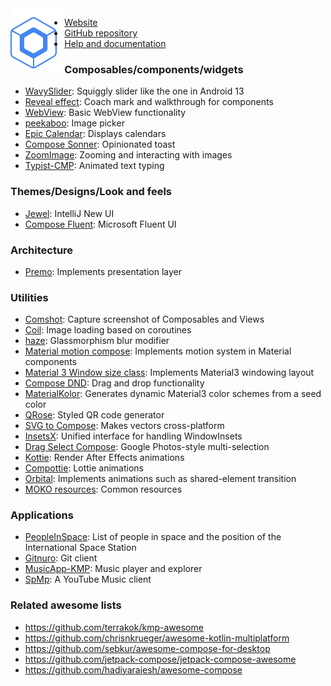 <img align="left" src="logo.svg" height="104" alt="Logo">

- [Website](https://www.jetbrains.com/lp/compose-multiplatform)  
- [GitHub repository](https://github.com/JetBrains/compose-multiplatform)  
- [Help and documentation](https://www.jetbrains.com/help/kotlin-multiplatform-dev/compose-multiplatform-getting-started.html)

### Composables/components/widgets
  - [WavySlider](https://github.com/mahozad/wavy-slider): Squiggly slider like the one in Android 13
  - [Reveal effect](https://github.com/svenjacobs/reveal): Coach mark and walkthrough for components
  - [WebView](https://github.com/KevinnZou/compose-webview-multiplatform): Basic WebView functionality
  - [peekaboo](https://github.com/onseok/peekaboo): Image picker
  - [Epic Calendar](https://github.com/epicarchitect/epic-calendar): Displays calendars
  - [Compose Sonner](https://github.com/dokar3/compose-sonner): Opinionated toast
  - [ZoomImage](https://github.com/panpf/zoomimage): Zooming and interacting with images
  - [Typist-CMP](https://github.com/zeeshanali-k/Typist-CMP): Animated text typing

### Themes/Designs/Look and feels
  - [Jewel](https://github.com/JetBrains/jewel/): IntelliJ New UI
  - [Compose Fluent](https://github.com/Konyaco/compose-fluent-ui): Microsoft Fluent UI

### Architecture
  - [Premo](https://github.com/dmdevgo/Premo): Implements presentation layer 

### Utilities
  - [Comshot](https://github.com/mahozad/comshot): Capture screenshot of Composables and Views
  - [Coil](https://github.com/coil-kt/coil): Image loading based on coroutines
  - [haze](https://github.com/chrisbanes/haze): Glassmorphism blur modifier
  - [Material motion compose](https://github.com/fornewid/material-motion-compose): Implements motion system in Material components
  - [Material 3 Window size class](https://github.com/chrisbanes/material3-windowsizeclass-multiplatform): Implements Material3 windowing layout
  - [Compose DND](https://github.com/MohamedRejeb/compose-dnd): Drag and drop functionality
  - [MaterialKolor](https://github.com/jordond/MaterialKolor): Generates dynamic Material3 color schemes from a seed color
  - [QRose](https://github.com/alexzhirkevich/qrose): Styled QR code generator
  - [SVG to Compose](https://github.com/DevSrSouza/svg-to-compose): Makes vectors cross-platform
  - [InsetsX](https://github.com/mori-atsushi/insetsx): Unified interface for handling WindowInsets
  - [Drag Select Compose](https://github.com/jordond/drag-select-compose): Google Photos-style multi-selection
  - [Kottie](https://github.com/ismai117/kottie): Render After Effects animations
  - [Compottie](https://github.com/alexzhirkevich/compottie): Lottie animations
  - [Orbital](https://github.com/skydoves/orbital): Implements animations such as shared-element transition 
  - [MOKO resources](https://github.com/icerockdev/moko-resources): Common resources

### Applications
  - [PeopleInSpace](https://github.com/joreilly/PeopleInSpace): List of people in space and the position of the International Space Station
  - [Gitnuro](https://github.com/JetpackDuba/Gitnuro): Git client
  - [MusicApp-KMP](https://github.com/SEAbdulbasit/MusicApp-KMP): Music player and explorer
  - [SpMp](https://github.com/toasterofbread/spmp): A YouTube Music client

### Related awesome lists
  - https://github.com/terrakok/kmp-awesome
  - https://github.com/chrisnkrueger/awesome-kotlin-multiplatform
  - https://github.com/sebkur/awesome-compose-for-desktop
  - https://github.com/jetpack-compose/jetpack-compose-awesome
  - https://github.com/hadiyarajesh/awesome-compose
